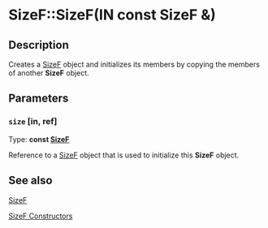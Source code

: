 # SizeF::SizeF(IN const SizeF &)

## Description

Creates a [SizeF](https://learn.microsoft.com/windows/desktop/api/gdiplustypes/nl-gdiplustypes-sizef) object and initializes its members by copying the members of another **SizeF** object.

## Parameters

### `size` [in, ref]

Type: **const [SizeF](https://learn.microsoft.com/windows/desktop/api/gdiplustypes/nl-gdiplustypes-sizef)**

Reference to a [SizeF](https://learn.microsoft.com/windows/desktop/api/gdiplustypes/nl-gdiplustypes-sizef) object that is used to initialize this **SizeF** object.

## See also

[SizeF](https://learn.microsoft.com/windows/desktop/api/gdiplustypes/nl-gdiplustypes-sizef)

[SizeF Constructors](https://learn.microsoft.com/windows/desktop/gdiplus/-gdiplus-class-sizef-constructors)